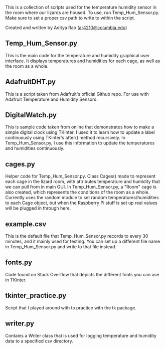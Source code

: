 This is a collection of scripts used for the temperature humidity sensor in the room where our lizards are housed. To use, run Temp_Hum_Sensor.py. Make sure to set a proper csv path to write to within the script.

Created and written by Aditya Rao (ar4210@columbia.edu)

## Temp_Hum_Sensor.py
This is the main code for the temperature and humidity graphical user interface. It displays temperatures and humidities for each cage, as well as the room as a whole.

## AdafruitDHT.py
This is a script taken from Adafruit's official Github repo. For use with Adafruit Temperature and Humidity Sensors.

## DigitalWatch.py
This is sample code taken from online that demonstrates how to make a simple digital clock using TKinter. I used it to learn how to update a label continuously using TKinter's after() method recursively. In Temp_Hum_Sensor.py, I use this information to update the temperatures and humidities continuously.

## cages.py
Helper code for Temp_Hum_Sensor.py. Class Cages() made to represent each cage in the lizard room, with attributes temperature and humidity that we can pull from in main GUI. In Temp_Hum_Sensor.py, a "Room" cage is also created, which represents the conditions of the room as a whole. Currently uses the random module to set random temperatures/humidities to each Cage object, but when the Raspberry Pi stuff is set up real values will be plugged in through here.

## example.csv
This is the default file that Temp_Hum_Sensor.py records to every 30 minutes, and it mainly used for testing. You can set up a different file name in Temp_Hum_Sensor.py and write to that file instead.

## fonts.py
Code found on Stack Overflow that depicts the different fonts you can use in TKinter.

## tkinter_practice.py
Script that I played around with to practice with the tk package.

## writer.py
Contains a Writer class that is used for logging temperature and humidity data to a specified csv directory.

